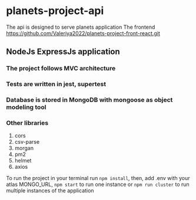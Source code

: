 # planets-project-api
The api is designed to serve planets application
The frontend https://github.com/Valeriya2022/planets-project-front-react.git

## NodeJs ExpressJs application 
### The project follows MVC architecture
### Tests are written in jest, supertest
### Database is stored in MongoDB with mongoose as object modeling tool

### Other libraries 
1) cors
2) csv-parse
3) morgan
4) pm2 
5) helmet
6) axios

To run the project in your terminal run
```npm install```, then,
add .env with your atlas MONGO_URL,
```npm start``` to run one instance or
```npm run cluster``` to run multiple instances of the application
